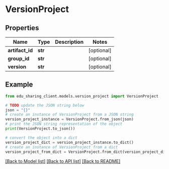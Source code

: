 # VersionProject


## Properties

Name | Type | Description | Notes
------------ | ------------- | ------------- | -------------
**artifact_id** | **str** |  | [optional] 
**group_id** | **str** |  | [optional] 
**version** | **str** |  | [optional] 

## Example

```python
from edu_sharing_client.models.version_project import VersionProject

# TODO update the JSON string below
json = "{}"
# create an instance of VersionProject from a JSON string
version_project_instance = VersionProject.from_json(json)
# print the JSON string representation of the object
print(VersionProject.to_json())

# convert the object into a dict
version_project_dict = version_project_instance.to_dict()
# create an instance of VersionProject from a dict
version_project_from_dict = VersionProject.from_dict(version_project_dict)
```
[[Back to Model list]](../README.md#documentation-for-models) [[Back to API list]](../README.md#documentation-for-api-endpoints) [[Back to README]](../README.md)



